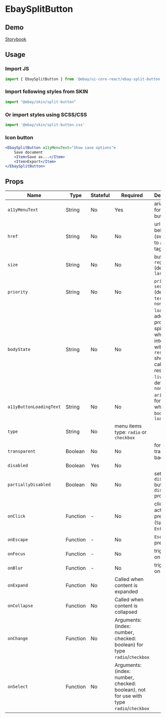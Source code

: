 # EbaySplitButton

## Demo
[Storybook](https://opensource.ebay.com/ebayui-core-react/main/?path=/story/ebay-split-button--default)

## Usage

### Import JS
```jsx harmony
import { EbaySplitButton } from '@ebay/ui-core-react/ebay-split-button'
```

### Import following styles from SKIN
```jsx harmony
import "@ebay/skin/split-button"
```

### Or import styles using SCSS/CSS
```jsx harmony
import '@ebay/skin/split-button.css'
```

### Icon button
```jsx harmony
<EbaySplitButton a11yMenuText="Show save options">
    Save document
    <Item>Save as...</Item>
    <Item>Export</Item>
</EbaySplitButton>
```

## Props
Name | Type    | Stateful | Required | Description | Data
--- |---------| --- | --- | --- | ---
`a11yMenuText` | String  | No | Yes | aria label for menu button part
`href` | String  | No | No | url for link behaviour (switches to anchor tag)
`size` | String | No | No | button size: `regular` (default) or `large`
`priority` | String  | No | No | `primary`, `secondary` (default), `tertiary`, `none`
`bodyState` | String  | No | No | `loading` adds progress spinner, when user interacts with button, `reset` should be called to reset `aria-live` state, default is `none`
`a11yButtonLoadingText` | String  | No | No | `aria-label` for button when `bodyState` is `loading`
`type` | String  | No | menu items type: `radio` or `checkbox`
`transparent` | Boolean | No | No | for transparent background
`disabled` | Boolean | Yes | No
`partiallyDisabled` | Boolean | No | No | sets `aria-disabled` but not `disabled` prop
`onClick` | Function | - | No | click or action key pressed (`Space` or `Enter`)
`onEscape` | Function | - | No | `Esc`-key pressed
`onFocus` | Function | - | No | triggered on focus
`onBlur` | Function | - | No | triggered on blur
`onExpand` | Function | No | Called when content is expanded
`onCollapse` | Function | No | Called when content is collapsed
`onChange` | Function | No | Arguments: (index: number, checked: boolean) for type `radio`/`checkbox`
`onSelect` | Function | No | Arguments: (index: number, checked: boolean), not for use with type `radio`/`checkbox`
